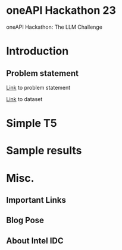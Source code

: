 # oneAPI Hackathon 23
oneAPI Hackathon: The LLM Challenge
<!-- *** -->
# Introduction

## Problem statement
[Link](https://machinehack.com/hackathons/intel_oneapi_hackathon_the_llm_challenge/) to problem statement

[Link](https://machinehack.com/hackathons/intel_oneapi_hackathon_the_llm_challenge/data) to dataset

# Simple T5


# Sample results


# Misc. 
## Important Links

## Blog Pose

## About Intel IDC
